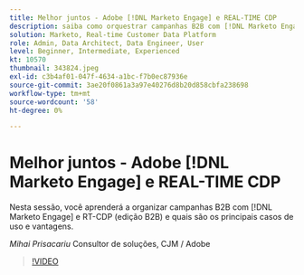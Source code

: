 ```yaml
---
title: Melhor juntos - Adobe [!DNL Marketo Engage] e REAL-TIME CDP
description: saiba como orquestrar campanhas B2B com [!DNL Marketo Engage] e RT-CDP (edição B2B)
solution: Marketo, Real-time Customer Data Platform
role: Admin, Data Architect, Data Engineer, User
level: Beginner, Intermediate, Experienced
kt: 10570
thumbnail: 343824.jpeg
exl-id: c3b4af01-047f-4634-a1bc-f7b0ec87936e
source-git-commit: 3ae20f0861a3a97e40276d8b20d858cbfa238698
workflow-type: tm+mt
source-wordcount: '58'
ht-degree: 0%

---
```


# Melhor juntos - Adobe [!DNL Marketo Engage] e REAL-TIME CDP

Nesta sessão, você aprenderá a organizar campanhas B2B com [!DNL Marketo Engage] e RT-CDP (edição B2B) e quais são os principais casos de uso e vantagens.

*Mihai Prisacariu* Consultor de soluções, CJM / Adobe

>[!VIDEO](https://video.tv.adobe.com/v/343824/?quality=12&learn=on)
